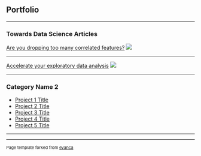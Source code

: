 ## Portfolio

---

### Towards Data Science Articles

[Are you dropping too many correlated features?](https://towardsdatascience.com/are-you-dropping-too-many-correlated-features-d1c96654abe6)
<img src="https://miro.medium.com/max/700/0*EJw_Da7iRkwGh21N"/>

---

[Accelerate your exploratory data analysis](https://towardsdatascience.com/make-exploratory-data-analysis-eda-faster-74c434595bcf)
<img src="https://miro.medium.com/max/700/0*7EuVnbnoAu9yA4uU"/>

---


### Category Name 2

- [Project 1 Title](http://example.com/)
- [Project 2 Title](http://example.com/)
- [Project 3 Title](http://example.com/)
- [Project 4 Title](http://example.com/)
- [Project 5 Title](http://example.com/)

---




---
<p style="font-size:11px">Page template forked from <a href="https://github.com/evanca/quick-portfolio">evanca</a></p>
<!-- Remove above link if you don't want to attibute -->
